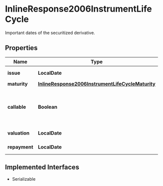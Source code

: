 

# InlineResponse2006InstrumentLifeCycle

Important dates of the securitized derivative.

## Properties

Name | Type | Description | Notes
------------ | ------------- | ------------- | -------------
**issue** | **LocalDate** | Date of the issue. |  [optional]
**maturity** | [**InlineResponse2006InstrumentLifeCycleMaturity**](InlineResponse2006InstrumentLifeCycleMaturity.md) |  |  [optional]
**callable** | **Boolean** | If &#x60;true&#x60;, the issuer may redeem the instrument prior to maturity. |  [optional]
**valuation** | **LocalDate** | Date of the valuation. |  [optional]
**repayment** | **LocalDate** | Date of the repayment. |  [optional]


## Implemented Interfaces

* Serializable


